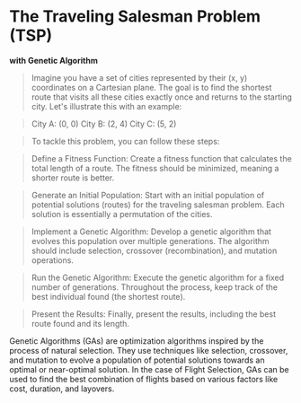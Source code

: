 # The Traveling Salesman Problem (TSP)

**with Genetic Algorithm**
> Imagine you have a set of cities represented by their (x, y) coordinates on a Cartesian plane. The goal is to find the shortest route that visits all these cities exactly once and returns to the starting city. Let's illustrate this with an example:

> City A: (0, 0)
> City B: (2, 4)
> City C: (5, 2)


> To tackle this problem, you can follow these steps:

> Define a Fitness Function: Create a fitness function that calculates the total length of a route. The fitness should be minimized, meaning a shorter route is better.

> Generate an Initial Population: Start with an initial population of potential solutions (routes) for the traveling salesman problem. Each solution is essentially a permutation of the cities.

> Implement a Genetic Algorithm: Develop a genetic algorithm that evolves this population over multiple generations. The algorithm should include selection, crossover (recombination), and mutation operations.

> Run the Genetic Algorithm: Execute the genetic algorithm for a fixed number of generations. Throughout the process, keep track of the best individual found (the shortest route).

> Present the Results: Finally, present the results, including the best route found and its length.

Genetic Algorithms (GAs) are optimization algorithms inspired by the process of natural selection. They use techniques like selection, crossover, and mutation to evolve a population of potential solutions towards an optimal or near-optimal solution. In the case of Flight Selection, GAs can be used to find the best combination of flights based on various factors like cost, duration, and layovers.

